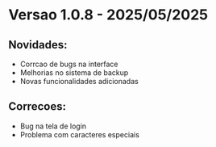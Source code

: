 # Versao 1.0.8 - 2025/05/2025

## Novidades:
- Corrcao de bugs na interface
- Melhorias no sistema de backup
- Novas funcionalidades adicionadas

## Correcoes:
- Bug na tela de login
- Problema com caracteres especiais